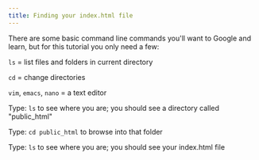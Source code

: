 ```yaml
---
title: Finding your index.html file
---
```


There are some basic command line commands you'll want to Google and learn, but for this tutorial you only need a few:

`ls` = list files and folders in current directory

`cd` = change directories

`vim`, `emacs`, `nano` = a text editor

Type: `ls` to see where you are; you should see a directory called "public_html"

Type: `cd public_html` to browse into that folder

Type: `ls` to see where you are; you should see your index.html file
